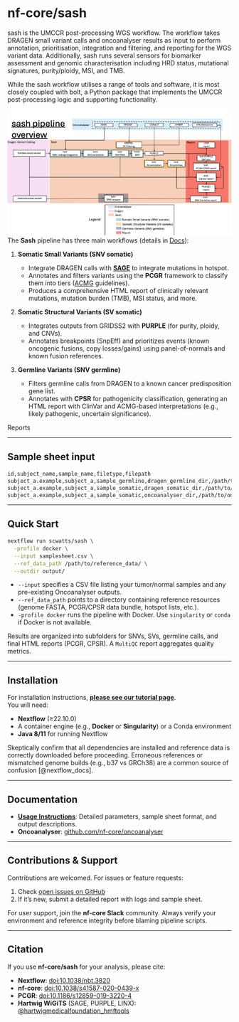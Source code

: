 # nf-core/sash

sash is the UMCCR post-processing WGS workflow. The workflow takes DRAGEN small variant calls and oncoanalyser results as input to perform annotation, prioritisation, integration and filtering, and reporting for the WGS variant data. Additionally, sash runs several sensors for biomarker assessment and genomic characterisation including HRD status, mutational signatures, purity/ploidy, MSI, and TMB.

While the sash workflow utilises a range of tools and software, it is most closely coupled with bolt, a Python package that implements the UMCCR post-processing logic and supporting functionality.

![Summary](docs/images/sash_overview_qc.png)
The **Sash** pipeline has three main workflows (details in [Docs](docs/README.md)):

1. **Somatic Small Variants (SNV somatic)**
   - Integrate DRAGEN calls with [**SAGE**](https://github.com/hartwigmedical/hmftools/tree/master/sage) to integrate mutations in hotspot.
   - Annotates and filters variants using the **PCGR** framework to classify them into tiers ([ACMG](https://www.ncbi.nlm.nih.gov/pubmed/27993330) guidelines).
   - Produces a comprehensive HTML report of clinically relevant mutations, mutation burden (TMB), MSI status, and more.

2. **Somatic Structural Variants (SV somatic)**
   - Integrates outputs from GRIDSS2 with **PURPLE** (for purity, ploidy, and CNVs).
   - Annotates breakpoints (SnpEff) and prioritizes events (known oncogenic fusions, copy losses/gains) using panel-of-normals and known fusion references.

3. **Germline Variants (SNV germline)**
   - Filters germline calls from DRAGEN to a known cancer predisposition gene list.
   - Annotates with **CPSR** for pathogenicity classification, generating an HTML report with ClinVar and ACMG-based interpretations (e.g., likely pathogenic, uncertain significance).

Reports

---
## Sample sheet input 

```csv
id,subject_name,sample_name,filetype,filepath
subject_a.example,subject_a,sample_germline,dragen_germline_dir,/path/to/dragen_germline/
subject_a.example,subject_a,sample_somatic,dragen_somatic_dir,/path/to/dragen_somatic/
subject_a.example,subject_a,sample_somatic,oncoanalyser_dir,/path/to/oncoanalyser/
```

---
## Quick Start

```bash
nextflow run scwatts/sash \
  -profile docker \
  --input samplesheet.csv \
  --ref_data_path /path/to/reference_data/ \
  --outdir output/
```

- `--input` specifies a CSV file listing your tumor/normal samples and any pre-existing Oncoanalyser outputs.  
- `--ref_data_path` points to a directory containing reference resources (genome FASTA, PCGR/CPSR data bundle, hotspot lists, etc.).  
- `-profile docker` runs the pipeline with Docker. Use `singularity` or `conda` if Docker is not available.  

Results are organized into subfolders for SNVs, SVs, germline calls, and final HTML reports (PCGR, CPSR). A `MultiQC` report aggregates quality metrics.

---

## Installation

For installation instructions, **[please see our tutorial page](https://nf-co.re/usage/installation)**.  
You will need:
- **Nextflow** (≥22.10.0)  
- A container engine (e.g., **Docker** or **Singularity**) or a Conda environment  
- **Java 8/11** for running Nextflow  

Skeptically confirm that all dependencies are installed and reference data is correctly downloaded before proceeding. Erroneous references or mismatched genome builds (e.g., b37 vs GRCh38) are a common source of confusion [@nextflow_docs].

---

## Documentation

- **[Usage Instructions](docs/usage.md)**: Detailed parameters, sample sheet format, and output descriptions.  
- **Oncoanalyser**: [github.com/nf-core/oncoanalyser](https://github.com/nf-core/oncoanalyser)  

---

## Contributions & Support

Contributions are welcomed. For issues or feature requests:
1. Check [open issues on GitHub](https://github.com/nf-core/sash/issues)  
2. If it’s new, submit a detailed report with logs and sample sheet.  

For user support, join the **nf-core Slack** community. Always verify your environment and reference integrity before blaming pipeline scripts.

---

## Citation

If you use **nf-core/sash** for your analysis, please cite:

- **Nextflow**: [doi:10.1038/nbt.3820](https://doi.org/10.1038/nbt.3820)  
- **nf-core**: [doi:10.1038/s41587-020-0439-x](https://doi.org/10.1038/s41587-020-0439-x)  
- **PCGR**: [doi:10.1186/s12859-019-3220-4](https://doi.org/10.1186/s12859-019-3220-4)  
- **Hartwig WiGiTS** (SAGE, PURPLE, LINX): [@hartwigmedicalfoundation_hmftools](https://github.com/hartwigmedical/hmftools)
